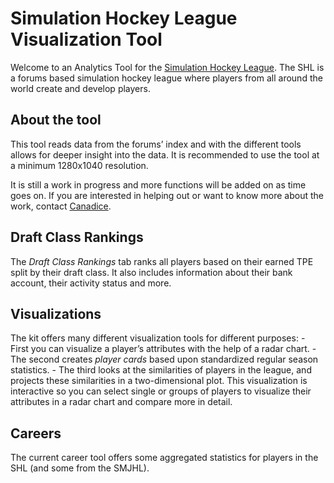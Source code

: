 Simulation Hockey League Visualization Tool
===========================================

Welcome to an Analytics Tool for the [Simulation Hockey
League](https://simulationhockey.com/index.php). The SHL is a forums
based simulation hockey league where players from all around the world
create and develop players.

About the tool
--------------

This tool reads data from the forums’ index and with the different tools
allows for deeper insight into the data. It is recommended to use the
tool at a minimum 1280x1040 resolution.

It is still a work in progress and more functions will be added on as
time goes on. If you are interested in helping out or want to know more
about the work, contact
[Canadice](https://simulationhockey.com/member.php?action=profile).

Draft Class Rankings
--------------------

The *Draft Class Rankings* tab ranks all players based on their earned
TPE split by their draft class. It also includes information about their
bank account, their activity status and more.

Visualizations
--------------

The kit offers many different visualization tools for different
purposes: - First you can visualize a player’s attributes with the help
of a radar chart. - The second creates *player cards* based upon
standardized regular season statistics. - The third looks at the
similarities of players in the league, and projects these similarities
in a two-dimensional plot. This visualization is interactive so you can
select single or groups of players to visualize their attributes in a
radar chart and compare more in detail.

Careers
-------

The current career tool offers some aggregated statistics for players in
the SHL (and some from the SMJHL).
